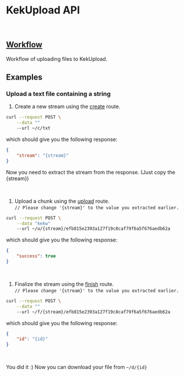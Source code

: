 # KekUpload API

<br>

<h2><a href="#">Workflow</a></h2>

Workflow of uploading files to KekUpload.

## Examples

### Upload a text file containing a string

1. Create a new stream using the <a href="routes/create">create</a> route. <br>
```sh
curl --request POST \
    --data ""
    --url ~/c/txt
```
which should give you the following response: <br>
```json
{
    "stream": "{stream}"
}
```
Now you need to extract the stream from the response. (Just copy the {stream})

<br>

1. Upload a chunk using the <a href="routes/upload">upload</a> route. <br>
`// Please change '{stream}' to the value you extracted earlier.` <br>
```sh
curl --request POST \
    --data "kekw"
    --url ~/u/{stream}/efb815e2393a127f19c8caf79f6a5f676aedb62a
```
which should give you the following response: <br>
```json
{
    "success": true
}
```

<br>

1. Finalize the stream using the <a href="routes/finish">finish</a> route. <br>
`// Please change '{stream}' to the value you extracted earlier.` <br>
```sh
curl --request POST \
    --data ""
    --url ~/f/{stream}/efb815e2393a127f19c8caf79f6a5f676aedb62a
```
which should give you the following response: <br>
```json
{
    "id": "{id}"
}
```

<br>

You did it :) Now you can download your file from `~/d/{id}`